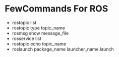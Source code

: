# FewCommands For ROS

* rostopic list
* rostopic type topic\_name
* rosmsg show message\_file
* rosservice list
* rostopic echo topic\_name
* roslaunch package\_name launcher\_name.launch




